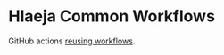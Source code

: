 # Hlaeja Common Workflows

GitHub actions [reusing workflows](https://docs.github.com/en/actions/using-workflows/reusing-workflows).
